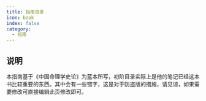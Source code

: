 ```yaml
---
title: 指南目录
icon: book
index: false
category:
  - 指南
---
```

## 说明

本指南基于《中国命理学史论》为蓝本所写，初阶目录实际上是他的笔记已经这本书比较重要的东西。其中会有一些错字，这是对于防盗版的措施，请见谅，如果需要修改可直接编辑此页修改即可。

